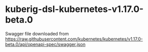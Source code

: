 # kuberig-dsl-kubernetes-v1.17.0-beta.0

Swagger file downloaded from https://raw.githubusercontent.com/kubernetes/kubernetes/v1.17.0-beta.0/api/openapi-spec/swagger.json
